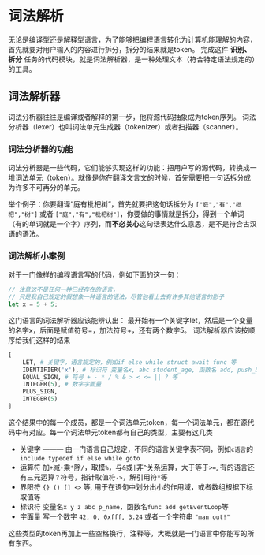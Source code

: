 # 词法解析

无论是编译型还是解释型语言，为了能够把编程语言转化为计算机能理解的内容，首先就要对用户输入的内容进行拆分，拆分的结果就是token。
完成这件 **识别、拆分** 任务的代码模块，就是词法解析器，是一种处理文本（符合特定语法规定的）的工具。

## 词法解析器
词法分析器往往是编译或者解释的第一步，他将源代码抽象成为token序列。
词法分析器（lexer）也叫词法单元生成器（tokenizer）或者扫描器（scanner）。

### 词法分析器的功能
词法分析器是一些代码，它们能够实现这样的功能：把用户写的源代码，转换成一堆词法单元（token）。就像是你在翻译文言文的时候，首先需要把一句话拆分成为许多不可再分的单元。

举个例子：你要翻译“庭有枇杷树”，首先就要把这句话拆分为 `["庭","有","枇杷","树"]` 或者 `["庭","有","枇杷树"]`，你要做的事情就是拆分，得到一个单词（有的单词就是一个字）序列，而**不必关心**这句话表达什么意思，是不是符合古汉语的语法。

### 词法解析小案例
对于一门像样的编程语言写的代码，例如下面的这一句：
```js
// 注意这不是任何一种已经存在的语言，
// 只是我自己规定的假想象一种语言的语法，尽管他看上去有许多其他语言的影子
let x = 5 + 5;
```
这门语言的词法解析器应该能辨认出：
最开始有一个关键字let，然后是一个变量的名字x，后面是赋值符号=，加法符号+，还有两个数字5。
词法解析器应该按顺序给我们这样的结果

```python
[
    LET, # 关键字，语言规定的，例如if else while struct await func 等
    IDENTIFIER('x'), # 标识符 变量名x, abc student_age, 函数名 add, push_back
    EQUAL_SIGN, # 符号 + - * / % & > < <= || ? 等
    INTEGER(5), # 数字字面量 
    PLUS_SIGN, 
    INTEGER(5)
]
```

这个结果中的每一个成员，都是一个词法单元token，每一个词法单元，都在源代码中有对应。每一个词法单元token都有自己的类型，主要有这几类

- 关键字 ——— 由一门语言自己规定，不同的语言关键字表不同，例如`c语言`的`include typedef if else while goto` 
- 运算符 加`+`减`-`乘`*`除`/`，取模`%`，与`&`或`|`非`^`关系运算，大于等于`>=`, 有的语言还有三元运算`？`符号，指针取值符`->`，解引用符`*`等
- 界限符 `{} () [] <>` 等, 用于在语句中划分出小的作用域，或者数组根据下标取值等
- 标识符 变量名`x y z abc p_name`，函数名`func add getEventLoop`等
- 字面量 写一个数字 `42, 0, 0xfff, 3.24` 或者一个字符串 `"man out!"`

这些类型的token再加上一些空格换行，注释等，大概就是一门语言中你能写的所有东西。